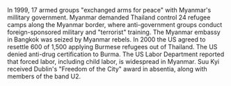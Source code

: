 In 1999, 17 armed groups "exchanged arms for peace" with Myanmar's millitary government.
Myanmar demanded Thailand control 24 refugee camps along the Myanmar border, where anti-government groups conduct foreign-sponsored military and "terrorist" training.
The Myanmar embassy in Bangkok was seized by Myanmar rebels.
In 2000 the US agreed to resettle 600 of 1,500 applying Burmese refugees out of Thailand.
The US denied anti-drug certification to Burma.
The US Labor Department reported that forced labor, including child labor, is widespread in Myanmar.
Suu Kyi received Dublin's "Freedom of the City" award in absentia, along with members of the band U2.
